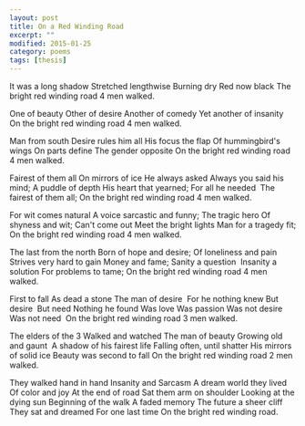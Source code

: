 ```yaml
---
layout: post
title: On a Red Winding Road
excerpt: ""
modified: 2015-01-25
category: poems
tags: [thesis]
---
```

It was a long shadow
Stretched lengthwise
Burning dry
Red now black
The bright red winding road
4 men walked.

One of beauty
Other of desire
Another of comedy
Yet another of insanity 
On the bright red winding road
4 men walked.

Man from south
Desire rules him all
His focus the flap
Of hummingbird's wings
On parts define
The gender opposite
On the bright red winding road
4 men walked.

Fairest of them all
On mirrors of ice
He always asked
Always you said his mind;
A puddle of depth
His heart that yearned;
For all he needed 
The fairest of them all;
On the bright red winding road
4 men walked.

For wit comes natural
A voice sarcastic and funny;
The tragic hero
Of shyness and wit;
Can't come out
Meet the bright lights
Man for a tragedy fit;
On the bright red winding road
4 men walked.

The last from the north
Born of hope and desire;
Of loneliness and pain
Strives very hard to gain
Money and fame;
Sanity a question 
Insanity a solution
For problems to tame;
On the bright red winding road
4 men walked.

First to fall
As dead a stone
The man of desire 
For he nothing knew
But desire 
But need
Nothing he found
Was love
Was passion
Was not desire
Was not need 
On the bright red winding road
3 men walked.

The elders of the 3
Walked and watched
The man of beauty
Growing old and gaunt 
A shadow of his fairest life
Falling often, until shatter
His mirrors of solid ice
Beauty was second to fall
On the bright red winding road
2 men walked.

They walked hand in hand
Insanity and Sarcasm
A dream world they lived
Of color and joy
At the end of road
Sat them arm on shoulder
Looking at the dying sun
Beginning of the walk
A faded memory
The future a sheer cliff
They sat and dreamed
For one last time
On the bright red winding road.
